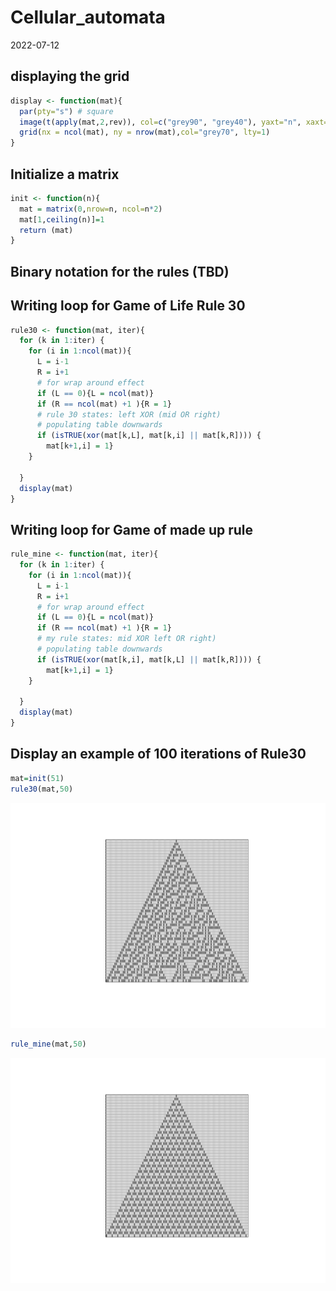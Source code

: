 Cellular_automata
================
2022-07-12

## displaying the grid

``` r
display <- function(mat){
  par(pty="s") # square
  image(t(apply(mat,2,rev)), col=c("grey90", "grey40"), yaxt="n", xaxt="n")
  grid(nx = ncol(mat), ny = nrow(mat),col="grey70", lty=1)  
}
```

## Initialize a matrix

``` r
init <- function(n){
  mat = matrix(0,nrow=n, ncol=n*2)
  mat[1,ceiling(n)]=1
  return (mat)
}
```

## Binary notation for the rules (TBD)

## Writing loop for Game of Life Rule 30

``` r
rule30 <- function(mat, iter){
  for (k in 1:iter) {
    for (i in 1:ncol(mat)){
      L = i-1
      R = i+1
      # for wrap around effect
      if (L == 0){L = ncol(mat)}
      if (R == ncol(mat) +1 ){R = 1}
      # rule 30 states: left XOR (mid OR right)
      # populating table downwards
      if (isTRUE(xor(mat[k,L], mat[k,i] || mat[k,R]))) {
        mat[k+1,i] = 1}
    }

  }
  display(mat)
}
```

## Writing loop for Game of made up rule

``` r
rule_mine <- function(mat, iter){
  for (k in 1:iter) {
    for (i in 1:ncol(mat)){
      L = i-1
      R = i+1
      # for wrap around effect
      if (L == 0){L = ncol(mat)}
      if (R == ncol(mat) +1 ){R = 1}
      # my rule states: mid XOR left OR right)
      # populating table downwards
      if (isTRUE(xor(mat[k,i], mat[k,L] || mat[k,R]))) {
        mat[k+1,i] = 1}
    }

  }
  display(mat)
}
```

## Display an example of 100 iterations of Rule30

``` r
mat=init(51)
rule30(mat,50)
```

![](Cellular_automata_files/figure-gfm/unnamed-chunk-5-1.png)<!-- -->

``` r
rule_mine(mat,50)
```

![](Cellular_automata_files/figure-gfm/unnamed-chunk-5-2.png)<!-- -->
